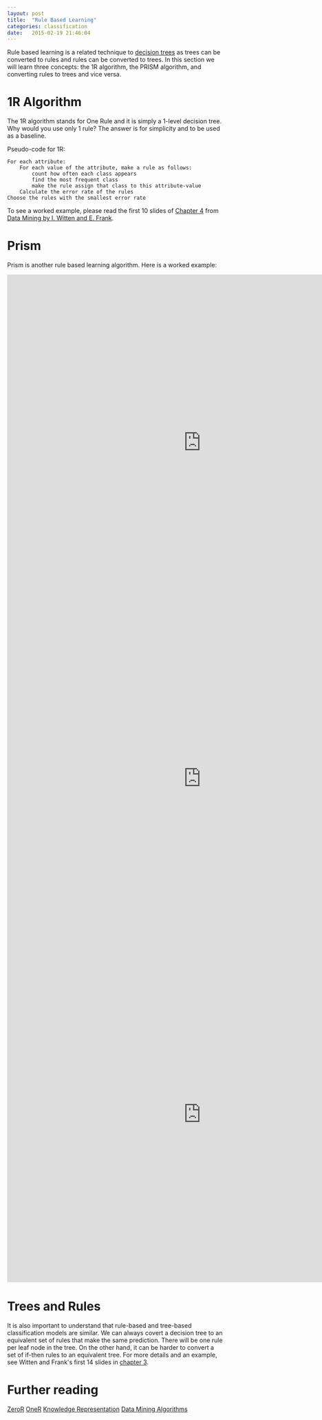 ```yaml
---
layout: post
title:  "Rule Based Learning"
categories: classification
date:   2015-02-19 21:46:04
---
```


Rule based learning is a related technique to [decision trees](datascienceguide.github.io/decision-trees) as trees can be converted to rules and rules can be converted to trees.  In this section we will learn three concepts: the 1R algorithm, the PRISM algorithm, and converting rules to trees and vice versa.

# 1R Algorithm

The 1R algorithm stands for One Rule and it is simply a  1-level decision tree.  Why would you use only 1 rule?  The answer is for simplicity and to be used as a baseline.  

Pseudo-code for 1R:

	For each attribute:
		For each value of the attribute, make a rule as follows:
			count how often each class appears
			find the most frequent class
			make the rule assign that class to this attribute-value
		Calculate the error rate of the rules
	Choose the rules with the smallest error rate

To see a worked example, please read the first 10 slides of [Chapter 4](http://www.cs.utsa.edu/~jruan/teaching/CS6243_spring_2012/Chapter4.pdf) from [Data Mining by I. Witten and E. Frank](http://www.cs.waikato.ac.nz/ml/weka/book.html).


# Prism

Prism is another rule based learning algorithm.  Here is a worked example:

<iframe src="http://docs.google.com/viewer?url=https://datascienceguide.github.io/assets/prism_one.pdf&embedded=true" width="900" height="780" style="border: none;"></iframe>

<iframe src="http://docs.google.com/viewer?url=https://datascienceguide.github.io/assets/prism_two.pdf&embedded=true" width="900" height="780" style="border: none;"></iframe>

<iframe src="http://docs.google.com/viewer?url=https://datascienceguide.github.io/assets/prism_three.pdf&embedded=true" width="900" height="780" style="border: none;"></iframe>


# Trees and Rules

It is also important to understand that rule-based and tree-based classification models are similar.  We can always covert a decision tree to an equivalent set of rules that make the same prediction.  There will be one rule per leaf node in the tree.  On the other hand, it can be harder to convert a set of if-then rules to an equivalent tree.  For more details and an example, see Witten and Frank's first 14 slides in [chapter 3](http://www.cs.waikato.ac.nz/~tcs/DataMining/TEKBAC2013/Slides/Chapter3.pdf).


# Further reading

[ZeroR](http://www.saedsayad.com/zeror.htm)
[OneR](http://www.saedsayad.com/oner.htm)
[Knowledge Representation](http://www.cs.waikato.ac.nz/~tcs/DataMining/TEKBAC2013/Slides/Chapter3.pdf)
[Data Mining Algorithms](http://www.cs.waikato.ac.nz/~tcs/DataMining/TEKBAC2013/Slides/Chapter4.pdf)